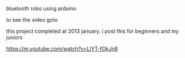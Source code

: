 bluetooth robo using arduino


to see the video goto

this project completed at 2013 january. i post this for  beginners and my juniors 

https://m.youtube.com/watch?v=LlYT-fOkJn8



